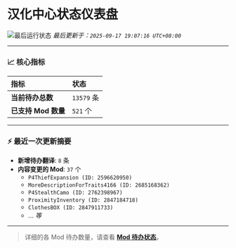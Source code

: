# 汉化中心状态仪表盘

![最后运行状态](https://img.shields.io/badge/Last%20Run-Success-green)
*最后更新于：`2025-09-17 19:07:16 UTC+08:00`*

---

### 📈 **核心指标**

| 指标 | 状态 |
| :--- | :--- |
| **当前待办总数** | ``13579`` 条 |
| **已支持 Mod 数量** | ``521`` 个 |

---

### ⚡ **最近一次更新摘要**

*   **新增待办翻译**: `8` 条
*   **内容变更的 Mod**: `37` 个
    *   `P4ThiefExpansion (ID: 2596620950)`
    *   `MoreDescriptionForTraits4166 (ID: 2685168362)`
    *   `P4StealthCamo (ID: 2762398967)`
    *   `ProximityInventory (ID: 2847184718)`
    *   `ClothesBOX (ID: 2847911733)`
    *   ... *等*

---

> 详细的各 Mod 待办数量，请查看 [**Mod 待办状态**](MOD_TODO_STATUS.md)。
